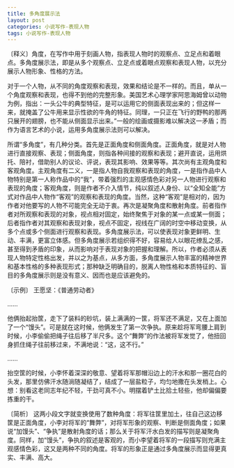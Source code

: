 ```yaml
---
title: 多角度展示法
layout: post
categories: 小说写作-表现人物
tags: 小说写作-表现人物
---
```


〔释义〕角度，在写作中用于刻画人物，指表现人物时的观察点、立足点和着眼点。多角度展示法，即是从多个观察点、立足点或着眼点观察和表现人物，以充分展示人物形象、性格的方法。

对于一个人物，从不同的角度观察和表现，效果和结论是不一样的。而且，单从一个角度观察和表现，也得不到他的完整形象。美国艺术心理学家阿思海姆曾以动物为例，指出：一头公牛的典型特征，是可以运用它的侧面表现出来的；但这样一来，就掩盖了公牛用来显示性欲的牛角的特征。同理，一只正在飞行的野鸭的那两只展开的翅膀，也不能从侧面显示出来。”一般的绘画或摄影难以解决这一矛盾；而作为语言艺术的小说，运用多角度展示法则可以解决。

所谓“多角度”，有几种分类。首先是正面角度和侧面角度。正面角度，就是对人物进行直接观察、表现；侧面角度，则指各种间接的观察和表现；避开直说，运用烘托、陪衬，借助别人的议论、评说，表现其影响、效果等等。其次尚有主观角度和客观角度。主观角度有二义，一是指人物自我观察和表现的角度，一是指作品中人物特别是第一人称作品中的“我”，带着强烈的主观感情色彩对另一人物进行观察和表现的角度；客观角度，则是作者不介入情节，纯以叙述人身份、以“全知全能”方式对作品中人物作“客观”的观察和表现的角度。当然，这种“客观”是相对的，因为作者对他要写的人物不可能完全无动于衷。再次是凝聚角度和散射角度。前者指作者对所观察和表现的对象，视点相对固定，始终聚焦于对象的某一点或某一侧面；后者指作者对其观察和表现对象，视点不固定，视线在广阔的时空中移动变换，从多个点或多个侧面进行观察和表现。多角度展示法，可以使表现对象更鲜明、生动、丰满，更富立体感。但多角度展示若组织得不好，容易给人以眼花缭乱之感，甚至得到矛盾的印象，从而影响对于表现对象的把握和理解。所以，作者必须从表现人物特定性格出发，并以之为基点，从多方面，多角度展示人物丰富的精神世界和基本性格的多种表现形式；那种缺乏明确目的，脱离人物性格和本质特征的、盲目的多角度展示则是没有意义、因而也是应该避免的。

〔示例〕 王愿坚：《普通劳动者》

……

他俩抬起抬筐，走下了装料的砂坑，装上满满的一筐，将军还不满足，又在上面加了一个“馒头”。可是就在这时候，他俩发生了第一次争执。原来趁将军弯腰上肩到时候，小李偷偷把绳子往后移了半尺多。这个“舞弊”的作法被将军发觉了，他扭回身抓住绳子往前移过来，不满地说：“这，这不行。”

……

抬空筐的时候，小李怀着深深的敬意、望着将军那帽沿边上的汗水和那一圈花白的头发，那里仿佛汗水随淌随凝结了，结成了一层盐粒子，均匀地撒在头发梢上。心想：别看这老同志年纪不轻，干劲可真不小。明摆着铲土比拾土轻些，他却偏偏要拣重的干。

〔简析〕 这两小段文字就变换使用了数种角度：将军往筐里加土，往自己这边移筐是正面角度，小李对将军的“舞弊”，对将军形象的观察、判断是侧面角度；如果说“加馒头”、“争执”是散射角度的话；那么关于将军汗水白发的描写则是凝聚角度。同样，加“馒头”，争执的叙述是客观的，而小李望着将军的一段描写则充满主观感情色彩，这又是两种不同的角度。将军的形象正是通过多角度展示而显得更真实、丰满、高大。 